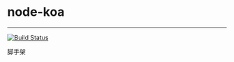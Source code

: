 # node-koa
---
[![Build Status](https://travis-ci.com/zhenfeng-zhu/node-koa.svg?branch=master)](https://travis-ci.com/zhenfeng-zhu/node-koa)

脚手架